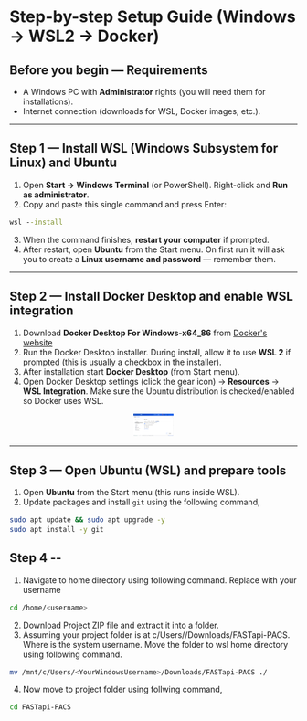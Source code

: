 
# Step-by-step Setup Guide (Windows → WSL2 → Docker)

## Before you begin — Requirements
- A Windows PC with **Administrator** rights (you will need them for installations).
- Internet connection (downloads for WSL, Docker images, etc.).

---

## Step 1 — Install WSL (Windows Subsystem for Linux) and Ubuntu
1. Open **Start → Windows Terminal** (or PowerShell). Right-click and **Run as administrator**.
2. Copy and paste this single command and press Enter:

```cmd
wsl --install
```

3. When the command finishes, **restart your computer** if prompted.
4. After restart, open **Ubuntu** from the Start menu. On first run it will ask you to create a **Linux username and password** — remember them.

---

## Step 2 — Install Docker Desktop and enable WSL integration
1. Download **Docker Desktop For Windows-x64_86** from [Docker's website](https://docs.docker.com/desktop/setup/install/windows-install/)
2. Run the Docker Desktop installer. During install, allow it to use **WSL 2** if prompted (this is usually a checkbox in the installer).
3. After installation start **Docker Desktop** (from Start menu).
4. Open Docker Desktop settings (click the gear icon) → **Resources** → **WSL Integration**. Make sure the Ubuntu distribution is checked/enabled so Docker uses WSL.

<p align="center">
  <img src="https://github.com/zain18jan2000/MyJob/blob/main/WSL%20Integragion.PNG" alt="Centered Image" width="70vh"/>
</p>

---

## Step 3 — Open Ubuntu (WSL) and prepare tools
1. Open **Ubuntu** from the Start menu (this runs inside WSL).
2. Update packages and install `git` using the following command,

```bash
sudo apt update && sudo apt upgrade -y
sudo apt install -y git
```

## Step 4 --
1. Navigate to home directory using following command. Replace <username> with your username

```bash
cd /home/<username>
```

2. Download Project ZIP file and extract it into a folder.
3. Assuming your project folder is at c/Users/<YourWindowsUser>/Downloads/FASTapi-PACS. Where <YourWindowsUser> is the system username. Move the folder to wsl home directory using following command.

```bash
mv /mnt/c/Users/<YourWindowsUsername>/Downloads/FASTapi-PACS ./
```
4. Now move to project folder using follwing command,

```bash
cd FASTapi-PACS
```

